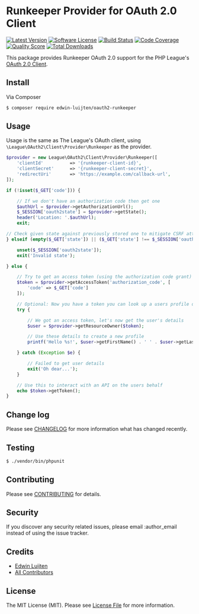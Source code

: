 # Runkeeper Provider for OAuth 2.0 Client

[![Latest Version](https://img.shields.io/github/release/edwin-luijten/oauth2-runkeeper.svg?style=flat)](https://github.com/Edwin-Luijten/oauth2-runkeeper/releases)
[![Software License](https://img.shields.io/badge/license-MIT-brightgreen.svg?style=flat-square)](LICENSE.md)
[![Build Status](https://img.shields.io/travis/Edwin-Luijten/oauth2-runkeeper/master.svg?style=flat-square)](https://travis-ci.org/Edwin-Luijten/oauth2-runkeeper)
[![Code Coverage](https://img.shields.io/scrutinizer/coverage/g/Edwin-Luijten/oauth2-runkeeper.svg?style=flat-square)](https://scrutinizer-ci.com/g/Edwin-Luijten/oauth2-runkeeper/?branch=master)
[![Quality Score](https://img.shields.io/scrutinizer/g/Edwin-Luijten/oauth2-runkeeper.svg?style=flat-square)](https://scrutinizer-ci.com/g/Edwin-Luijten/oauth2-runkeeper/?branch=master)
[![Total Downloads](https://img.shields.io/packagist/dt/edwin-luijten/oauth2-runkeeper.svg?style=flat-square)](https://packagist.org/packages/edwin-luijten/oauth2-runkeeper)

This package provides Runkeeper OAuth 2.0 support for the PHP League's [OAuth 2.0 Client](https://github.com/thephpleague/oauth2-client).

## Install

Via Composer

``` bash
$ composer require edwin-luijten/oauth2-runkeeper
```

## Usage

Usage is the same as The League's OAuth client, using `\League\OAuth2\Client\Provider\Runkeeper` as the provider.

``` php
$provider = new League\OAuth2\Client\Provider\Runkeeper([
    'clientId'          => '{runkeeper-client-id}',
    'clientSecret'      => '{runkeeper-client-secret}',
    'redirectUri'       => 'https://example.com/callback-url',
]);

if (!isset($_GET['code'])) {

    // If we don't have an authorization code then get one
    $authUrl = $provider->getAuthorizationUrl();
    $_SESSION['oauth2state'] = $provider->getState();
    header('Location: '.$authUrl);
    exit;

// Check given state against previously stored one to mitigate CSRF attack
} elseif (empty($_GET['state']) || ($_GET['state'] !== $_SESSION['oauth2state'])) {

    unset($_SESSION['oauth2state']);
    exit('Invalid state');

} else {

    // Try to get an access token (using the authorization code grant)
    $token = $provider->getAccessToken('authorization_code', [
        'code' => $_GET['code']
    ]);

    // Optional: Now you have a token you can look up a users profile data
    try {

        // We got an access token, let's now get the user's details
        $user = $provider->getResourceOwner($token);

        // Use these details to create a new profile
        printf('Hello %s!', $user->getFirstName() . ' ' . $user->getLastName());

    } catch (Exception $e) {

        // Failed to get user details
        exit('Oh dear...');
    }

    // Use this to interact with an API on the users behalf
    echo $token->getToken();
}
```

## Change log

Please see [CHANGELOG](CHANGELOG.md) for more information what has changed recently.

## Testing

``` bash
$ ./vendor/bin/phpunit
```

## Contributing

Please see [CONTRIBUTING](CONTRIBUTING.md) for details.

## Security

If you discover any security related issues, please email :author_email instead of using the issue tracker.

## Credits

- [Edwin Luijten](https://github.com/Edwin-Luijten)
- [All Contributors](https://github.com/Edwin-Luijten/oauth2-runkeeper/graphs/contributors)

## License

The MIT License (MIT). Please see [License File](LICENSE.md) for more information.